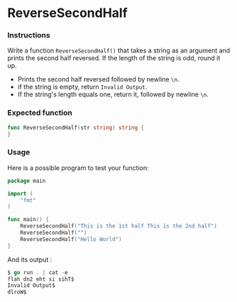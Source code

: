 # ReverseSecondHalf

### Instructions
Write a function `ReverseSecondHalf()` that takes a string as an argument and prints the second half reversed. If the length of the string is odd, round it up.

- Prints the second half reversed followed by newline `\n`.
- if the string is empty, return `Invalid Output`.
- If the string's length equals one, return it, followed by newline `\n`.

### Expected function

```go
func ReverseSecondHalf(str string) string {
}
```

### Usage

Here is a possible program to test your function:

```go
package main

import (
	"fmt"
)

func main() {
    ReverseSecondHalf("This is the 1st half This is the 2nd half")
    ReverseSecondHalf("")
    ReverseSecondHalf("Hello World")
}
```

And its output :

```go
$ go run . | cat -e
flah dn2 eht si sihT$
Invalid Output$
dlroW$
```